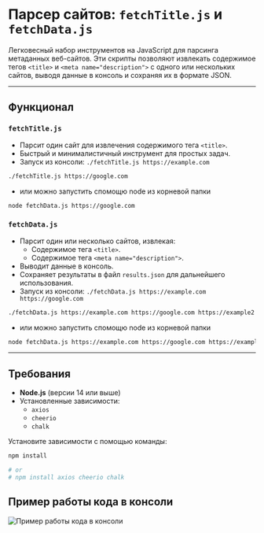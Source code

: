 # Парсер сайтов: `fetchTitle.js` и `fetchData.js`

Легковесный набор инструментов на JavaScript для парсинга метаданных веб-сайтов. Эти скрипты позволяют извлекать содержимое тегов `<title>` и `<meta name="description">` с одного или нескольких сайтов, выводя данные в консоль и сохраняя их в формате JSON.

---

## Функционал

### `fetchTitle.js`
- Парсит один сайт для извлечения содержимого тега `<title>`.
- Быстрый и минималистичный инструмент для простых задач.
- Запуск из консоли: `./fetchTitle.js https://example.com`

```bash  
./fetchTitle.js https://google.com

```
- или можно запустить спомощю node из корневой папки

```bash
node fetchData.js https://google.com

```

### `fetchData.js`
- Парсит один или несколько сайтов, извлекая:
  - Содержимое тега `<title>`.
  - Содержимое тега `<meta name="description">`.
- Выводит данные в консоль.
- Сохраняет результаты в файл `results.json` для дальнейшего использования.
- Запуск из консоли: `./fetchData.js https://example.com https://google.com`

```bash
./fetchData.js https://example.com https://google.com https://example2.com

```
- или можно запустить спомощю node из корневой папки

```bash
node fetchData.js https://example.com https://google.com https://example2.com

```

---

## Требования

- **Node.js** (версии 14 или выше)
- Установленные зависимости:
  - `axios`
  - `cheerio`
  - `chalk`

Установите зависимости с помощью команды:

```bash
npm install

# or
# npm install axios cheerio chalk

```

## Пример работы кода в консоли

![Пример работы кода в консоли](https://res.cloudinary.com/poliweb/image/upload/v1737179689/parser_title.webp)